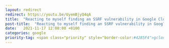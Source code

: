 ```yaml
---
layout: redirect
redirect: https://youtu.be/UyemBjyQ4qA
title:  "Reacting to myself finding an SSRF vulnerability in Google Cloud"
post-title:  "Reacting to myself finding an SSRF vulnerability in Google Cloud"
date:   2021-11-17 12:00:00 +0100
categories: google
priority-tag: <span class="priority" style="border-color:#4285F4">gcloud</span>
---
```


